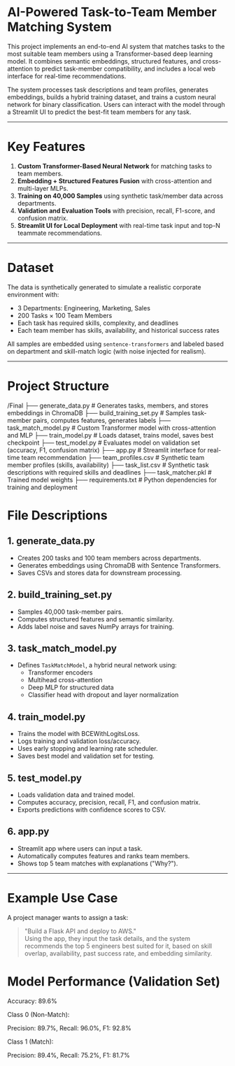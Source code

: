 # AI-Powered Task-to-Team Member Matching System

This project implements an end-to-end AI system that matches tasks to the most suitable team members using a Transformer-based deep learning model. It combines semantic embeddings, structured features, and cross-attention to predict task-member compatibility, and includes a local web interface for real-time recommendations.

The system processes task descriptions and team profiles, generates embeddings, builds a hybrid training dataset, and trains a custom neural network for binary classification. Users can interact with the model through a Streamlit UI to predict the best-fit team members for any task.

---

# Key Features

1. **Custom Transformer-Based Neural Network** for matching tasks to team members.
2. **Embedding + Structured Features Fusion** with cross-attention and multi-layer MLPs.
3. **Training on 40,000 Samples** using synthetic task/member data across departments.
4. **Validation and Evaluation Tools** with precision, recall, F1-score, and confusion matrix.
5. **Streamlit UI for Local Deployment** with real-time task input and top-N teammate recommendations.

---

# Dataset

The data is synthetically generated to simulate a realistic corporate environment with:
- 3 Departments: Engineering, Marketing, Sales
- 200 Tasks × 100 Team Members
- Each task has required skills, complexity, and deadlines
- Each team member has skills, availability, and historical success rates

All samples are embedded using `sentence-transformers` and labeled based on department and skill-match logic (with noise injected for realism).

---

# Project Structure

/Final
├── generate_data.py # Generates tasks, members, and stores embeddings in ChromaDB
├── build_training_set.py # Samples task-member pairs, computes features, generates labels
├── task_match_model.py # Custom Transformer model with cross-attention and MLP
├── train_model.py # Loads dataset, trains model, saves best checkpoint
├── test_model.py # Evaluates model on validation set (accuracy, F1, confusion matrix)
├── app.py # Streamlit interface for real-time team recommendation
├── team_profiles.csv # Synthetic team member profiles (skills, availability)
├── task_list.csv # Synthetic task descriptions with required skills and deadlines
├── task_matcher.pkl # Trained model weights
├── requirements.txt # Python dependencies for training and deployment

# File Descriptions

## 1. generate_data.py
- Creates 200 tasks and 100 team members across departments.
- Generates embeddings using ChromaDB with Sentence Transformers.
- Saves CSVs and stores data for downstream processing.

## 2. build_training_set.py
- Samples 40,000 task-member pairs.
- Computes structured features and semantic similarity.
- Adds label noise and saves NumPy arrays for training.

## 3. task_match_model.py
- Defines `TaskMatchModel`, a hybrid neural network using:
  - Transformer encoders
  - Multihead cross-attention
  - Deep MLP for structured data
  - Classifier head with dropout and layer normalization

## 4. train_model.py
- Trains the model with BCEWithLogitsLoss.
- Logs training and validation loss/accuracy.
- Uses early stopping and learning rate scheduler.
- Saves best model and validation set for testing.

## 5. test_model.py
- Loads validation data and trained model.
- Computes accuracy, precision, recall, F1, and confusion matrix.
- Exports predictions with confidence scores to CSV.

## 6. app.py
- Streamlit app where users can input a task.
- Automatically computes features and ranks team members.
- Shows top 5 team matches with explanations ("Why?").

---

# Example Use Case

A project manager wants to assign a task:  
> "Build a Flask API and deploy to AWS."  
Using the app, they input the task details, and the system recommends the top 5 engineers best suited for it, based on skill overlap, availability, past success rate, and embedding similarity.

# Model Performance (Validation Set)
Accuracy: 89.6%

Class 0 (Non-Match):

Precision: 89.7%, Recall: 96.0%, F1: 92.8%

Class 1 (Match):

Precision: 89.4%, Recall: 75.2%, F1: 81.7%
